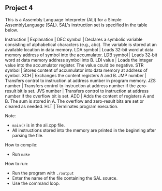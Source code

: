 ## Project 4

This is a Assembly Language Interpreter (ALI) for a Simple AssemblyLanguage (SAL). SAL's instruction set is specified in the table below.

Instruction | Explanation | 
DEC symbol  | Declares a symbolic variable consisting of alphabetical characters (e.g., abc). The variable is stored at an available location in data memory.
LDA symbol  | Loads 32-bit word at data memory address of symbol into the accumulator. 
LDB symbol  |  Loads 32-bit word at data memory address symbol into B.
LDI value   | Loads the integer value into the accumulator register. The value could be negative.
STR symbol  | Stores content of accumulator into data memory at address of symbol.
XCH         | Exchanges the content registers A and B.
JMP number  | Transfers control to instruction at address number in program memory.
JZS number  | Transfers control to instruction at address number if the zero-result bit is set.
JVS number  | Transfers control to instruction at address number if the overflow bit is set.
ADD         | Adds the content of registers A and B. The sum is stored in A. The overflow and zero-result bits are set or cleared as needed.
HLT         | Terminates program execution.


Note:
- `main()` is in the ali.cpp file.
- All instructions stored into the memory are printed in the beginning after parsing the file.

How to compile:
- Run `make`

How to run:
- Run the program with `./output`
- Enter the name of the file containing the SAL source.
- Use the command loop.
